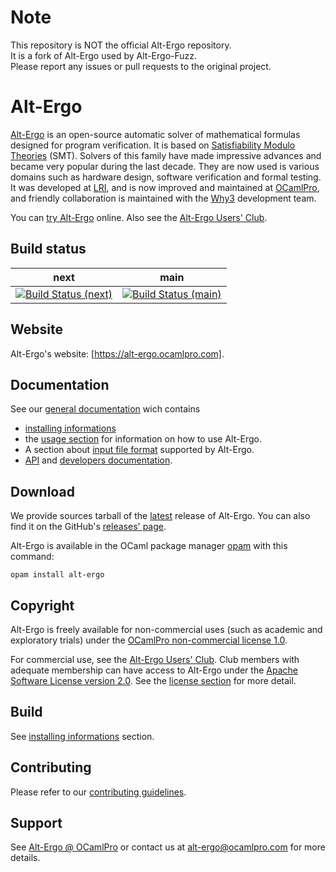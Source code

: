 # Note

This repository is NOT the official Alt-Ergo repository.</br>
It is a fork of Alt-Ergo used by Alt-Ergo-Fuzz.</br>
Please report any issues or pull requests to the original project.

# Alt-Ergo

[Alt-Ergo] is an open-source automatic solver of mathematical formulas designed for program verification. It is based on [Satisfiability Modulo Theories] (SMT). Solvers of this family have made impressive advances and became very popular during the last decade. They are now used is various domains such as hardware design, software verification and formal testing. It was developed at [LRI], and is now improved and maintained at [OCamlPro], and friendly collaboration is maintained with the [Why3] development team.

You can [try Alt-Ergo] online.
Also see the [Alt-Ergo Users' Club].

## Build status
next | main
------------ | -------------
[![Build Status (next)](https://travis-ci.org/OCamlPro/alt-ergo.svg?branch=next)](https://travis-ci.org/OCamlPro/alt-ergo) | [![Build Status (main)](https://travis-ci.org/OCamlPro/alt-ergo.svg?branch=main)](https://travis-ci.org/OCamlPro/alt-ergo) 

## Website

Alt-Ergo's website: [https://alt-ergo.ocamlpro.com].

## Documentation

See our [general documentation] wich contains

* [installing informations]
* the [usage section] for information on how to use Alt-Ergo.
* A section about [input file format] supported by Alt-Ergo.
* [API] and [developers documentation].

## Download

We provide sources tarball of the [latest] release of Alt-Ergo. You can also find it on the GitHub's [releases' page].

Alt-Ergo is available in the OCaml package manager [opam] with this command:
```
opam install alt-ergo
```
## Copyright

Alt-Ergo is freely available for non-commercial uses (such as academic and exploratory trials) under the [OCamlPro non-commercial license 1.0].

For commercial use, see the [Alt-Ergo Users' Club]. Club members with adequate membership can have access to Alt-Ergo under the [Apache Software License version 2.0].
See the [license section] for more detail.

## Build

See [installing informations] section.

## Contributing

Please refer to our [contributing guidelines].

## Support

See [Alt-Ergo @ OCamlPro] or contact us at [alt-ergo@ocamlpro.com] for more details.

[Alt-Ergo]: https://alt-ergo.ocamlpro.com
[alt-ergo@ocamlpro.com]: mailto:alt-ergo@ocamlpro.com
[Alt-Ergo @ OCamlPro]: https://alt-ergo.ocamlpro.com/#services
[Alt-Ergo Users' Club]: https://alt-ergo.ocamlpro.com/#club
[Apache Software License version 2.0]: ./licenses/Apache-License-2.0.txt
[API]: https://ocamlpro.github.io/alt-ergo/API/index.html
[contributing guidelines]: https://ocamlpro.github.io/alt-ergo/Dev/contributing.html
[developers documentation]: https://ocamlpro.github.io/alt-ergo/Dev/index.html
[general documentation]: https://ocamlpro.github.io/alt-ergo/
[input file format]: https://ocamlpro.github.io/alt-ergo/Input_file_formats/index.html
[installing informations]: https://ocamlpro.github.io/alt-ergo/Install/index.html
[https://alt-ergo.ocamlpro.com]: https://alt-ergo.ocamlpro.com
[latest]: https://alt-ergo.ocamlpro.com/http/alt-ergo-2.3.2/alt-ergo-2.3.2.tar.gz
[license section]: https://ocamlpro.github.io/alt-ergo/About/license.html
[LRI]: https://www.lri.fr
[OCamlPro]: https://www.ocamlpro.com
[OCamlPro non-commercial license 1.0]: ./licenses/OCamlPro-Non-Commercial-License.txt
[opam]: https://opam.ocaml.org
[releases' page]: https://github.com/OCamlPro/alt-ergo/releases/
[Satisfiability Modulo Theories]: https://en.wikipedia.org/wiki/Satisfiability_modulo_theories
[try Alt-Ergo]: https://alt-ergo.ocamlpro.com/try.html
[usage section]: https://ocamlpro.github.io/alt-ergo/Usage/index.html
[Why3]: http://why3.lri.fr/
